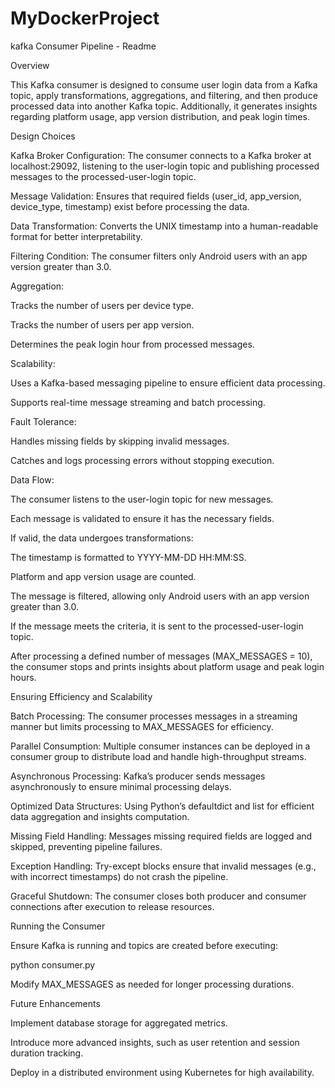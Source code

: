 # MyDockerProject
kafka Consumer Pipeline - Readme

Overview

This Kafka consumer is designed to consume user login data from a Kafka topic, apply transformations, aggregations, and filtering, and then produce processed data into another Kafka topic. Additionally, it generates insights regarding platform usage, app version distribution, and peak login times.

Design Choices

Kafka Broker Configuration: The consumer connects to a Kafka broker at localhost:29092, listening to the user-login topic and publishing processed messages to the processed-user-login topic.

Message Validation: Ensures that required fields (user_id, app_version, device_type, timestamp) exist before processing the data.

Data Transformation: Converts the UNIX timestamp into a human-readable format for better interpretability.

Filtering Condition: The consumer filters only Android users with an app version greater than 3.0.

Aggregation:

Tracks the number of users per device type.

Tracks the number of users per app version.

Determines the peak login hour from processed messages.

Scalability:

Uses a Kafka-based messaging pipeline to ensure efficient data processing.

Supports real-time message streaming and batch processing.

Fault Tolerance:

Handles missing fields by skipping invalid messages.

Catches and logs processing errors without stopping execution.

Data Flow:

The consumer listens to the user-login topic for new messages.

Each message is validated to ensure it has the necessary fields.

If valid, the data undergoes transformations:

The timestamp is formatted to YYYY-MM-DD HH:MM:SS.

Platform and app version usage are counted.

The message is filtered, allowing only Android users with an app version greater than 3.0.

If the message meets the criteria, it is sent to the processed-user-login topic.

After processing a defined number of messages (MAX_MESSAGES = 10), the consumer stops and prints insights about platform usage and peak login hours.

Ensuring Efficiency and Scalability

Batch Processing: The consumer processes messages in a streaming manner but limits processing to MAX_MESSAGES for efficiency.

Parallel Consumption: Multiple consumer instances can be deployed in a consumer group to distribute load and handle high-throughput streams.

Asynchronous Processing: Kafka’s producer sends messages asynchronously to ensure minimal processing delays.

Optimized Data Structures: Using Python’s defaultdict and list for efficient data aggregation and insights computation.

Missing Field Handling: Messages missing required fields are logged and skipped, preventing pipeline failures.

Exception Handling: Try-except blocks ensure that invalid messages (e.g., with incorrect timestamps) do not crash the pipeline.

Graceful Shutdown: The consumer closes both producer and consumer connections after execution to release resources.

Running the Consumer

Ensure Kafka is running and topics are created before executing:

python consumer.py

Modify MAX_MESSAGES as needed for longer processing durations.

Future Enhancements

Implement database storage for aggregated metrics.

Introduce more advanced insights, such as user retention and session duration tracking.

Deploy in a distributed environment using Kubernetes for high availability.
